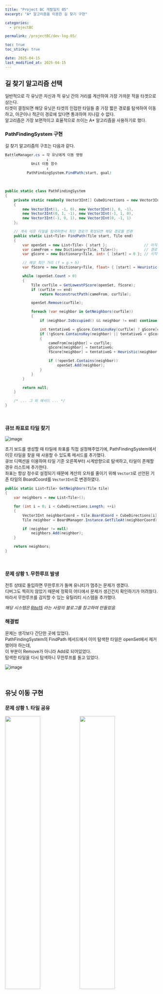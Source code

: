 ```yaml
---
title: "Project BC 개발일지 05"
excerpt: "A* 알고리즘을 이용한 길 찾기 구현"

categories:
  - projectBC

permalink: /projectBC/dev-log-05/

toc: true
toc_sticky: true

date: 2025-04-15
last_modified_at: 2025-04-15
---
```


## 길 찾기 알고리즘 선택

일반적으로 각 유닛은 자신과 적 유닛 간의 거리를 계산하여 가장 가까운 적을 타겟으로 삼는다.\
타겟이 결정되면 해당 유닛은 타겟의 인접한 타일들 중 가장 짧은 경로를 탐색하여 이동하고, 아군이나 적군이 경로에 있다면 통과하여 지나갈 수 없다.\
알고리즘은 가장 보편적이고 효율적으로 쓰이는 A* 알고리즘을 사용하기로 했다.


### PathFindingSystem 구현

길 찾기 알고리즘의 구조는 다음과 같다.

```scss
BattleManager.cs → 각 유닛에게 이동 명령
                   ↓
            Unit 이동 함수
                   ↓
          PathFindingSystem.FindPath(start, goal)
```

<br>

```cs
public static class PathFindingSystem
{
    private static readonly Vector3Int[] CubeDirections = new Vector3Int[]
    {
        new Vector3Int(1, -1, 0), new Vector3Int(1, 0, -1),
        new Vector3Int(0, 1, -1), new Vector3Int(-1, 1, 0),
        new Vector3Int(-1, 0, 1), new Vector3Int(0, -1, 1)
    };

    // 계속 이웃 타일을 탐색하면서 최단 경로가 확정되면 해당 경로를 반환
    public static List<Tile> FindPath(Tile start, Tile end)
    {
        var openSet = new List<Tile> { start };                 // 아직 탐색하지 않은 후보 타일 목록
        var cameFrom = new Dictionary<Tile, Tile>();            // 경로 역추적용 연결 정보
        var gScore = new Dictionary<Tile, int> { [start] = 0 }; // 시작점에서 각 노드까지의 실제 거리

        // 예상 최단 거리 (f = g + h)
        var fScore = new Dictionary<Tile, float> { [start] = Heuristic(start, end) };

        while (openSet.Count > 0)
        {
            Tile curTile = GetLowestFScore(openSet, fScore);
            if (curTile == end)
                return ReconstructPath(cameFrom, curTile);

            openSet.Remove(curTile);

            foreach (var neighbor in GetNeighbors(curTile))
            {
                if (neighbor.IsOccupied() && neighbor != end) continue;

                int tentativeG = gScore.ContainsKey(curTile) ? gScore[curTile] + 1 : int.MaxValue;
                if (!gScore.ContainsKey(neighbor) || tentativeG < gScore[neighbor])
                {
                    cameFrom[neighbor] = curTile;
                    gScore[neighbor] = tentativeG;
                    fScore[neighbor] = tentativeG + Heuristic(neighbor, end);

                    if (!openSet.Contains(neighbor))
                        openSet.Add(neighbor);
                }
            }
        }

        return null;
    }

    /* ... 그 외 메서드 ... */
}
```

<br>

### 큐브 좌표로 타일 찾기

![image](https://github.com/user-attachments/assets/d3dd646f-b0da-40a7-9db2-377b2fc955d0)

초기 보드를 생성할 때 타일에 좌표를 직접 설정해주었기에, PathFindingSystem에서 이웃 타일을 찾을 때 사용할 수 있도록 메서드를 추가했다.\
큐브 디렉션을 이용하여 타일 기준 오른쪽부터 시계방향으로 탐색하고, 타일이 존재할 경우 리스트에 추가한다.\
좌표는 항상 정수로 설정되기 때문에 계산의 오차를 줄이기 위해 `Vector3`로 선언된 기존 타일의 BoardCoord를 `Vector3Int`로 변경하였다.

```cs
public static List<Tile> GetNeighbors(Tile tile)
{
    var neighbors = new List<Tile>();

    for (int i = 0; i < CubeDirections.Length; ++i)
    {
        Vector3Int neighborCoord = tile.BoardCoord + CubeDirections[i];
        Tile neighbor = BoardManager.Instance.GetTileAt(neighborCoord);

        if (neighbor != null)
            neighbors.Add(neighbor);
    }

    return neighbors;
}
```

<br>

### 문제 상황 1. 무한루프 발생

전투 상태로 돌입하면 무한루프가 돌며 유니티가 멈추는 문제가 생겼다.\
디버그도 찍히지 않았기 때문에 정확히 어디에서 문제가 생긴건지 확인하기가 어려웠다.\
따라서 무한루프를 감지할 수 있는 유틸리티 시스템을 추가했다.

*해당 시스템은 [Rito15](https://rito15.github.io/posts/unity-memo-prevent-infinite-loop/) 라는 사람의 블로그를 참고하여 만들었음*


### 해결법

문제는 생각보다 간단한 곳에 있었다.\
PathFindingSystem의 FindPath 메서드에서 이미 탐색한 타일은 openSet에서 제거했어야 하는데,\
이 부분이 Remove가 아니라 Add로 되어있었다.\
탐색한 타일을 다시 탐색하니 무한루프를 돌고 있었다.

![image](https://github.com/user-attachments/assets/4b56608d-5dd5-4df3-bd8a-df734cdda95f)


<br>


## 유닛 이동 구현

### 문제 상황 1. 타일 공유

<img src="https://github.com/user-attachments/assets/eb611f80-cfd2-4a6f-af10-2bfe34e698b6" width="48%">

<img src="https://github.com/user-attachments/assets/efa18e07-c23e-4c48-8783-b882e1faf564" width="48%">

유닛이 타겟을 향하도록 이동하는 것은 구현했지만,\
두 유닛이 같은 적을 타겟팅하고, 그 적의 가장 가까운 인접 타일이 동일할 때,\
경로가 겹쳐 하나의 타일에 두 개 이상의 유닛이 위치하는 문제가 있었다.

### 해결법

유닛이 이동을 결정한 순간, 해당 타일을 예약하여\
다른 유닛이 경로를 탐색할 때, 이미 점유된 타일뿐만 아니라 예약된 타일도 피해가도록 수정했다.

그러나 예약 시스템은 최종 목적지에만 적용됐기 때문에, 경로가 겹쳐 타일을 공유하는 문제는 여전히 남아있었다.\
경로를 초기 한 번만 생성하여 따라가는 것이 아니라 최종 목적지는 고정시키고\
목적지까지 가는 경로는 그리디 방식으로 매번 갱신하도록 수정했다.


```cs
public class Tile : MonoBehaviour
{
    /* ... 기존 멤버 ... */

    // 타일 예약 시스템
    public bool IsOccupied() => occupyingUnit != null;
    public void ClearOccupyingUnit() => occupyingUnit = null;

    public bool IsReserved() => reservedBy != null;
    public bool IsReservedBy(Unit unit) => reservedBy == unit;
    public void Reserve(Unit unit) => reservedBy = unit;
    public void ClearReservation() => reservedBy = null;

    public bool IsAvailable() => !IsOccupied() && !IsReserved();
}
```
```cs
/// <summary>
/// target의 인접 타일 중 가장 짧은 경로를 가지는 타일 반환
/// </summary>
private Tile FindBestTileToMove(Unit target)
{
    List<Tile> neighbors = PathFindingSystem.GetNeighbors(target.curTile);

    Tile bestTile = null;
    int minDist = int.MaxValue;

    foreach (Tile neighbor in neighbors)
    {
        if (neighbor.IsOccupied() || neighbor.IsReserved()) continue;

        var path = PathFindingSystem.FindPath(curTile, neighbor);
        if (path != null && path.Count < minDist)
        {
            bestTile = neighbor;
            minDist = path.Count;
        }
    }

    return bestTile;
}
```

<br>


## 길 찾기 알고리즘 개선

### 문제 상황 1. 그리디의 한계

그리디 방식은 부분 최적을 보장하지만 그것이 전체 최적이라는 보장은 없다.\
실제로 유닛이 특정 경로에서 오히려 돌아가는 문제가 있었다.

### 해결법

초기 경로 계산은 `FindObjectsOfType<>`을 이용하여 보드 위 모든 유닛을 찾고 반복문을 돌리는 구조였다.\
이로 인해 유닛의 생성 시점이 경로 계산에 영향을 주는 문제가 있었다.

따라서 배틀매니저에서 자신과 타겟과의 거리가 짧은 순서대로 재정렬하여 경로 계산 순서를 조절했다.\
만약 거리가 동일할 경우, 보드판 기준 좌상단부터 우하단으로 정렬하도록 설정했다. *정렬은 cmp 사용*

```cs
public List<Unit> SortedMyUnits(int ownerId)
{
    List<Unit> allies = new List<Unit>();
    List<Unit> enemies = new List<Unit>();

    foreach (var unit in FindObjectsOfType<Unit>())
    {
        if (unit.curTile == null || unit.curTileType == TileType.Bench) continue;

        if (unit.OwnerId == ownerId)
            allies.Add(unit);
        else
            enemies.Add(unit);
    }

    allies.Sort(new UnitComparer(enemies));

    return allies;
}
```
```cs
public class UnitComparer : IComparer<Unit>
{
    private readonly List<Unit> enemies;

    public UnitComparer(List<Unit> enemies)
    {
        this.enemies = enemies;
    }

    public int Compare(Unit a, Unit b)
    {
        Unit aTarget = FindClosestEnemy(a);
        Unit bTarget = FindClosestEnemy(b);

        float distA = aTarget != null ? PathFindingSystem.Heuristic(a.curTile, b.curTile) : float.MaxValue;
        float distB = bTarget != null ? PathFindingSystem.Heuristic(b.curTile, a.curTile) : float.MaxValue;

        if (distA != distB)
            return distA.CompareTo(distB);

        Vector3Int aCoord = a.curTile.BoardCoord;
        Vector3Int bCoord = b.curTile.BoardCoord;

        if (aCoord.z != bCoord.z)
            return aCoord.z.CompareTo(bCoord.z);

        return aCoord.x.CompareTo(bCoord.x);
    }
}
```

<br>

### 문제 상황 2. 경로 우선순위 로직 오류

![wrongPath](https://github.com/user-attachments/assets/a4ef7843-ad6b-424f-b7ca-ecf1c686ecb1)

위 이미지에서 실제로 내가 기대한 목적지는 빨간색 유닛의 위치지만, 실제 경로는 초록색으로 칠해진 타일과 같았다.\
CubeDirections은 타일의 3시 방향부터 시계 방향으로 순회하는데 예상과 다른 결과가 나왔다.\
이로 인해 특정 상황에서 오히려 돌아가거나 하는 문제가 여전히 남아있었다.

### 해결법

![wrongPath2](https://github.com/user-attachments/assets/73aaaf85-9202-4d2a-aaa0-d7dfdabab257)

문제의 원인은 유닛 클래스에서 타겟에 인접한 타일을 구하는 부분에 있었다.\
이웃 타일을 가져올 때는 경로를 탐색하는 유닛 기준이 아니라 타겟 기준으로 리스트를 가져온다.\
그 리스트를 이용하여 경로를 탐색하기 때문에 경로 계산 순서는 위 이미지와 같았다. 

따라서 이웃 타일을 목적지로 설정하는 것이 아니라 타겟의 타일을 목적지로 하되\
인접했을 경우 경로 탐색을 종료하도록 수정했다.

<br>

![goodPath](https://github.com/user-attachments/assets/06629527-cf6e-4aba-9446-673d33f9eb84)


![goodpath2](https://github.com/user-attachments/assets/97162754-56c7-4aaf-b31e-ad588e06e103)
